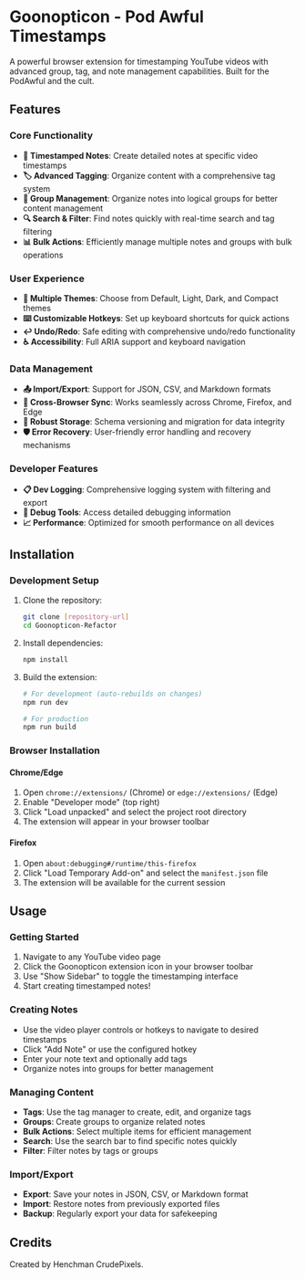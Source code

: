# Goonopticon - Pod Awful Timestamps

A powerful browser extension for timestamping YouTube videos with advanced group, tag, and note management capabilities. Built for the PodAwful and the cult.

## Features

### Core Functionality
- **📝 Timestamped Notes**: Create detailed notes at specific video timestamps
- **🏷️ Advanced Tagging**: Organize content with a comprehensive tag system
- **📁 Group Management**: Organize notes into logical groups for better content management
- **🔍 Search & Filter**: Find notes quickly with real-time search and tag filtering
- **📊 Bulk Actions**: Efficiently manage multiple notes and groups with bulk operations

### User Experience
- **🎨 Multiple Themes**: Choose from Default, Light, Dark, and Compact themes
- **⌨️ Customizable Hotkeys**: Set up keyboard shortcuts for quick actions
- **↩️ Undo/Redo**: Safe editing with comprehensive undo/redo functionality
- **♿ Accessibility**: Full ARIA support and keyboard navigation

### Data Management
- **📤 Import/Export**: Support for JSON, CSV, and Markdown formats
- **🔄 Cross-Browser Sync**: Works seamlessly across Chrome, Firefox, and Edge
- **💾 Robust Storage**: Schema versioning and migration for data integrity
- **🛡️ Error Recovery**: User-friendly error handling and recovery mechanisms

### Developer Features
- **📋 Dev Logging**: Comprehensive logging system with filtering and export
- **🔧 Debug Tools**: Access detailed debugging information
- **📈 Performance**: Optimized for smooth performance on all devices

## Installation

### Development Setup
1. Clone the repository:
   ```bash
   git clone [repository-url]
   cd Goonopticon-Refactor
   ```

2. Install dependencies:
   ```bash
   npm install
   ```

3. Build the extension:
   ```bash
   # For development (auto-rebuilds on changes)
   npm run dev
   
   # For production
   npm run build
   ```

### Browser Installation

#### Chrome/Edge
1. Open `chrome://extensions/` (Chrome) or `edge://extensions/` (Edge)
2. Enable "Developer mode" (top right)
3. Click "Load unpacked" and select the project root directory
4. The extension will appear in your browser toolbar

#### Firefox
1. Open `about:debugging#/runtime/this-firefox`
2. Click "Load Temporary Add-on" and select the `manifest.json` file
3. The extension will be available for the current session

## Usage

### Getting Started
1. Navigate to any YouTube video page
2. Click the Goonopticon extension icon in your browser toolbar
3. Use "Show Sidebar" to toggle the timestamping interface
4. Start creating timestamped notes!

### Creating Notes
- Use the video player controls or hotkeys to navigate to desired timestamps
- Click "Add Note" or use the configured hotkey
- Enter your note text and optionally add tags
- Organize notes into groups for better management

### Managing Content
- **Tags**: Use the tag manager to create, edit, and organize tags
- **Groups**: Create groups to organize related notes
- **Bulk Actions**: Select multiple items for efficient management
- **Search**: Use the search bar to find specific notes quickly
- **Filter**: Filter notes by tags or groups

### Import/Export
- **Export**: Save your notes in JSON, CSV, or Markdown format
- **Import**: Restore notes from previously exported files
- **Backup**: Regularly export your data for safekeeping

## Credits

Created by Henchman CrudePixels.
